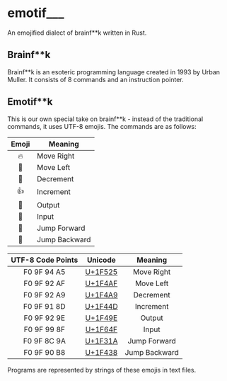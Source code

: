 # emotif___
An emojified dialect of brainf**k written in Rust.

## Brainf**k
Brainf**k is an esoteric programming language created in 1993 by Urban Muller. It consists of 8 commands and an instruction pointer.

## Emotif**k
This is our own special take on brainf**k - instead of the traditional commands, it uses UTF-8 emojis. The commands are as follows:

|        Emoji         | Meaning       |
| :------------------: | ------------- |
|        :fire:        | Move Right    |
|        :100:         | Move Left     |
|        :poop:        | Decrement     |
|      :thumbsup:      | Increment     |
|  :revolving_hearts:  | Output        |
|        :pray:        | Input         |
| :new_moon_with_face: | Jump Forward  |
|        :frog:        | Jump Backward |


| UTF-8 Code Points |                 Unicode                  | Meaning  |
| :---------------: | :--------------------------------------: | :------: |
|    F0 9F 94 A5    | [U+1F525](https://apps.timwhitlock.info/unicode/inspect/hex/1F525) |  Move Right   |
|    F0 9F 92 AF    | [U+1F4AF](http://www.unicode.org/emoji/charts/full-emoji-list.html#1f4af) |   Move Left   |
|    F0 9F 92 A9    | [U+1F4A9](http://www.unicode.org/emoji/charts/full-emoji-list.html#1f4a9) |   Decrement   |
|    F0 9F 91 8D    | [U+1F44D](http://www.unicode.org/emoji/charts/full-emoji-list.html#1f44d) |   Increment   |
|    F0 9F 92 9E    | [U+1F49E](http://www.unicode.org/emoji/charts/full-emoji-list.html#1f49e) |    Output     |
|    F0 9F 99 8F    | [U+1F64F](http://www.unicode.org/emoji/charts/full-emoji-list.html#1f64f) |     Input     |
|    F0 9F 8C 9A    | [U+1F31A](https://apps.timwhitlock.info/unicode/inspect/hex/1F31A) | Jump Forward  |
|    F0 9F 90 B8    | [U+1F438](https://apps.timwhitlock.info/unicode/inspect/hex/1F438) | Jump Backward |

Programs are represented by strings of these emojis in text files.
